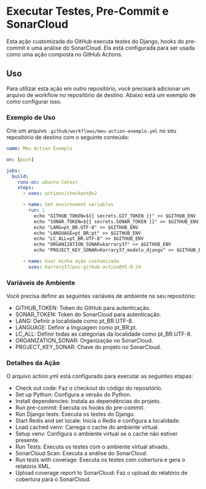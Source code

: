 # Executar Testes, Pre-Commit e SonarCloud

Esta ação customizada do GitHub executa testes do Django, hooks do pre-commit e uma análise do SonarCloud. Ela está configurada para ser usada como uma ação composta no GitHub Actions.

## Uso

Para utilizar esta ação em outro repositório, você precisará adicionar um arquivo de workflow no repositório de destino. Abaixo está um exemplo de como configurar isso.

### Exemplo de Uso

Crie um arquivo `.github/workflows/meu-action-exemplo.yml` no seu repositório de destino com o seguinte conteúdo:

```yaml
name: Meu Action Exemplo

on: [push]

jobs:
  build:
    runs-on: ubuntu-latest
    steps:
      - uses: actions/checkout@v2

      - name: Set environment variables
        run: |
          echo "GITHUB_TOKEN=${{ secrets.GIT_TOKEN }}" >> $GITHUB_ENV
          echo "SONAR_TOKEN=${{ secrets.SONAR_TOKEN }}" >> $GITHUB_ENV
          echo "LANG=pt_BR.UTF-8" >> $GITHUB_ENV
          echo "LANGUAGE=pt_BR:pt" >> $GITHUB_ENV
          echo "LC_ALL=pt_BR.UTF-8" >> $GITHUB_ENV
          echo "ORGANIZATION_SONAR=karrary37" >> $GITHUB_ENV
          echo "PROJECT_KEY_SONAR=Karrary37_modelo_django" >> $GITHUB_ENV

      - name: Usar minha ação customizada
        uses: Karrary37/poc-github-action@VS-0.24
```

### Variáveis de Ambiente
Você precisa definir as seguintes variáveis de ambiente no seu repositório:

- GITHUB_TOKEN: Token do GitHub para autenticação.
- SONAR_TOKEN: Token do SonarCloud para autenticação.
- LANG: Definir a localidade como pt_BR.UTF-8.
- LANGUAGE: Definir a linguagem como pt_BR:pt.
- LC_ALL: Definir todas as categorias da localidade como pt_BR.UTF-8.
- ORGANIZATION_SONAR: Organização no SonarCloud.
- PROJECT_KEY_SONAR: Chave do projeto no SonarCloud.

### Detalhes da Ação
O arquivo action.yml está configurado para executar as seguintes etapas:

- Check out code: Faz o checkout do código do repositório.
- Set up Python: Configura a versão do Python.
- Install dependencies: Instala as dependências do projeto.
- Run pre-commit: Executa os hooks do pre-commit.
- Run Django tests: Executa os testes do Django.
- Start Redis and set locale: Inicia o Redis e configura a localidade.
- Load cached venv: Carrega o cache do ambiente virtual.
- Setup venv: Configura o ambiente virtual se o cache não estiver presente.
- Run Tests: Executa os testes com o ambiente virtual ativado.
- SonarCloud Scan: Executa a análise do SonarCloud.
- Run tests with coverage: Executa os testes com cobertura e gera o relatório XML.
- Upload coverage report to SonarCloud: Faz o upload do relatório de cobertura para o SonarCloud.